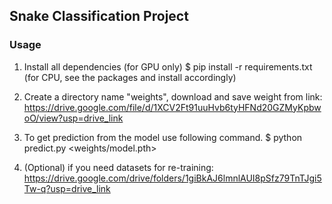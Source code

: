 ## Snake Classification Project

### Usage
1. Install all dependencies (for GPU only) 
$ pip install -r requirements.txt
(for CPU, see the packages and install accordingly)

2. Create a directory name "weights", download and save weight from link:
https://drive.google.com/file/d/1XCV2Ft91uuHvb6tyHFNd20GZMyKpbwoO/view?usp=drive_link

3. To get prediction from the model use following command.
$ python predict.py <weights/model.pth> <path to image.jpg file>

4. (Optional) if you need datasets for re-training:
https://drive.google.com/drive/folders/1giBkAJ6lmnlAUI8pSfz79TnTJgi5Tw-q?usp=drive_link
